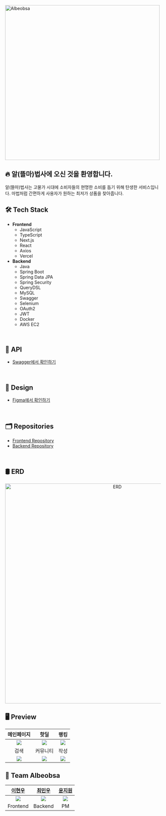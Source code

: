 <a href="https://albeobsa-front.vercel.app" target="_blank">
  <img width="500" alt="Albeobsa" src="https://github.com/user-attachments/assets/060052c6-1e31-40d6-acf4-a75579eb6e09">
<a>

## 🔥 알(뜰마)법사에 오신 것을 환영합니다.
알(뜰마)법사는 고물가 시대에 소비자들의 현명한 소비를 돕기 위해 탄생한 서비스입니다. 마법처럼 간편하게 사용자가 원하는 최저가 상품을 찾아줍니다.
<br/>

## 🛠 Tech Stack
* **Frontend**
  * JavaScript
  * TypeScript
  * Next.js
  * React
  * Axios
  * Vercel
* **Backend**
  * Java
  * Spring Boot
  * Spring Data JPA
  * Spring Security
  * QueryDSL
  * MySQL
  * Swagger
  * Selenium
  * OAuth2
  * JWT
  * Docker
  * AWS EC2
<br/>

## 📱 API
* [Swagger에서 확인하기](https://albeobsa.duckdns.org/swagger-ui/index.html)
<br/>

## 🎨 Design
* [Figma에서 확인하기](https://www.figma.com/file/uFcTbGO4poLZEG6Pg2whdP/SkhuMeet?node-id=0%3A1&t=PbaEyAmnjC1wKWQS-1)
<br/>

## 🗂 Repositories
* [Frontend Repository](https://github.com/jijijig/albeobsa-Front)
* [Backend Repository](https://github.com/jijijig/Albeobsa-Backend)
<br/>

## 🛢 ERD
<div align="center">
  <img width="710" alt="ERD" src="https://github.com/user-attachments/assets/5d7bde23-6eff-4700-878f-65bbe7edb59d">
</div>

## 🖥️ Preview
|메인페이지|핫딜|랭킹|
|:---:|:---:|:---:|
|<img src="https://github.com/user-attachments/assets/c7de02a6-0329-4e23-8843-addb34d2eee7">|<img src="https://github.com/user-attachments/assets/75f59038-71fa-4dc6-a5eb-a29f6085a5e7">|<img src="https://github.com/user-attachments/assets/d74555c3-429a-458d-b9cd-3eebf1694dc7">|
|검색|커뮤니티|작성|
|<img src="https://github.com/user-attachments/assets/6e0b36e8-c512-415c-a41c-59efdde7b01d">|<img src="https://github.com/user-attachments/assets/43d07b8f-2d6e-4ef1-95c4-ef486a43522a">|<img src="https://github.com/user-attachments/assets/d341cbf1-bcc4-48f3-adf3-1613283a5d9f">|


## 🤝 Team Albeobsa
|[이현우](https://github.com/LeeHueeng)|[최민우](https://github.com/chaiminwoo0223)|[윤지원](https://github.com/jw0613)|
|:---:|:---:|:---:|
|<img src="https://github.com/LeeHueeng.png">|<img src="https://github.com/chaiminwoo0223.png">|<img src="https://github.com/jw0613.png">|
|Frontend|Backend|PM|
